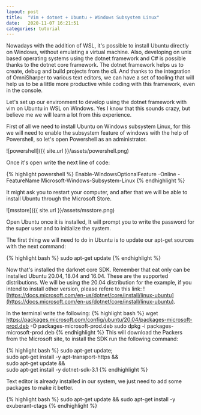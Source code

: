 ```yaml
---
layout: post
title:  "Vim + dotnet + Ubuntu + Windows Subsystem Linux"
date:   2020-11-07 16:21:51
categories: tutorial
---
```

Nowadays with the addition of WSL, it's possible to install Ubuntu directly on Windows, without emulating a virtual machine. Also, developing on unix based operating systems using the dotnet framework and C# is possible thanks to the dotnet core framework. The dotnet framework helps us to create, debug and build projects from the cli. And thanks to the integration of OmniSharper to various text editors, we can have a set of tooling that will help us to be a little more productive while coding with this framework, even in the console.

Let's set up our environment to develop using the dotnet framework with vim on Ubuntu in WSL on Windows. Yes I know that this sounds crazy, but believe me we will learn a lot from this experience. 

First of all we need to install Ubuntu on Windows subsystem Linux,  for this we will need to enable the subsystem feature of windows with the help of Powershell, so let's open Powershell as an administrator. 

![powershell]({{ site.url }}/assets/powershell.png)

Once it's open write the next line of code:

{% highlight powershell %}
Enable-WindowsOptionalFeature -Online -FeatureName Microsoft-Windows-Subsystem-Linux
{% endhighlight %}

It might ask you to restart your computer, and after that we will be able to install Ubuntu through the Microsoft Store. 

![msstore]({{ site.url }}/assets/msstore.png)

Open Ubuntu once it is installed, It will prompt you to write the password for the super user and to initialize the system.

The first thing we will need to do in Ubuntu is to update our apt-get sources with the next command: 

{% highlight bash %}
sudo apt-get update
{% endhighlight %}

Now that's installed the darknet core SDK. Remember that eat only can be installed Ubuntu 20.04, 18.04 and 16.04. These are the supported distributions. We will be using the 20.04 distribution for the example, if you intend to install other version, please refere to this link: ![https://docs.microsoft.com/en-us/dotnet/core/install/linux-ubuntu](https://docs.microsoft.com/en-us/dotnet/core/install/linux-ubuntu). 

In the terminal write the following:
{% highlight bash %}
wget https://packages.microsoft.com/config/ubuntu/20.04/packages-microsoft-prod.deb -O packages-microsoft-prod.deb
sudo dpkg -i packages-microsoft-prod.deb
{% endhighlight %}
This will download the Packers from the Microsoft site, to install the SDK run the following command:

{% highlight bash %}
sudo apt-get update; \
  sudo apt-get install -y apt-transport-https && \
  sudo apt-get update && \
  sudo apt-get install -y dotnet-sdk-3.1
{% endhighlight %}

Text editor is already installed in our system, we just need to add some packages to make it better.


{% highlight bash %} sudo apt-get update && sudo apt-get install -y exuberant-ctags {% endhighlight %}


